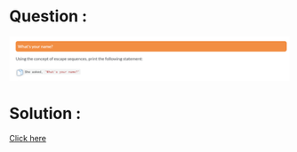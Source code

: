 # Question :
![what's your name](https://github.com/prabhu30/coding/blob/main/Edyst/Python%20-%20Intro%20to%20Advanced/06_whats%20your%20name/image.png)

# Solution :
[Click here](https://github.com/prabhu30/coding/blob/main/Edyst/Python%20-%20Intro%20to%20Advanced/06_whats%20your%20name/solution.py)
